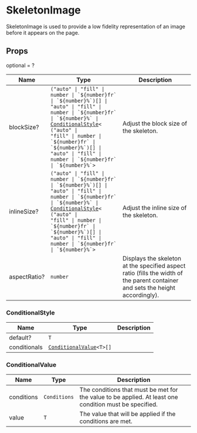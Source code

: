 # SkeletonImage

SkeletonImage is used to provide a low fidelity representation of an image before it appears on the page.

## Props
optional = ?

| Name | Type | Description |
| --- | --- | --- |
| blockSize? | <code>("auto" &#124; "fill" &#124; number &#124; &#96;&dollar;{number}fr&#96; &#124; &#96;&dollar;{number}%&#96;)[] &#124; "auto" &#124; "fill" &#124; number &#124; &#96;&dollar;{number}fr&#96; &#124; &#96;&dollar;{number}%&#96; &#124; <a href="#conditionalstyle">ConditionalStyle</a><<wbr>("auto" &#124; "fill" &#124; number &#124; &#96;&dollar;{number}fr&#96; &#124; &#96;&dollar;{number}%&#96;)[] &#124; "auto" &#124; "fill" &#124; number &#124; &#96;&dollar;{number}fr&#96; &#124; &#96;&dollar;{number}%&#96;<wbr>></code> | Adjust the block size of the skeleton.  |
| inlineSize? | <code>("auto" &#124; "fill" &#124; number &#124; &#96;&dollar;{number}fr&#96; &#124; &#96;&dollar;{number}%&#96;)[] &#124; "auto" &#124; "fill" &#124; number &#124; &#96;&dollar;{number}fr&#96; &#124; &#96;&dollar;{number}%&#96; &#124; <a href="#conditionalstyle">ConditionalStyle</a><<wbr>("auto" &#124; "fill" &#124; number &#124; &#96;&dollar;{number}fr&#96; &#124; &#96;&dollar;{number}%&#96;)[] &#124; "auto" &#124; "fill" &#124; number &#124; &#96;&dollar;{number}fr&#96; &#124; &#96;&dollar;{number}%&#96;<wbr>></code> | Adjust the inline size of the skeleton.  |
| aspectRatio? | <code>number</code> | Displays the skeleton at the specified aspect ratio (fills the width of the parent container and sets the height accordingly).  |<a name="ConditionalStyle"></a>

### ConditionalStyle

| Name | Type | Description |
| --- | --- | --- |
| default? | <code>T</code> |  |
| conditionals | <code><a href="#conditionalvalue">ConditionalValue</a><<wbr>T<wbr>>[]</code> |  |<a name="ConditionalValue"></a>

### ConditionalValue

| Name | Type | Description |
| --- | --- | --- |
| conditions | <code>Conditions</code> | The conditions that must be met for the value to be applied. At least one condition must be specified.  |
| value | <code>T</code> | The value that will be applied if the conditions are met.  |